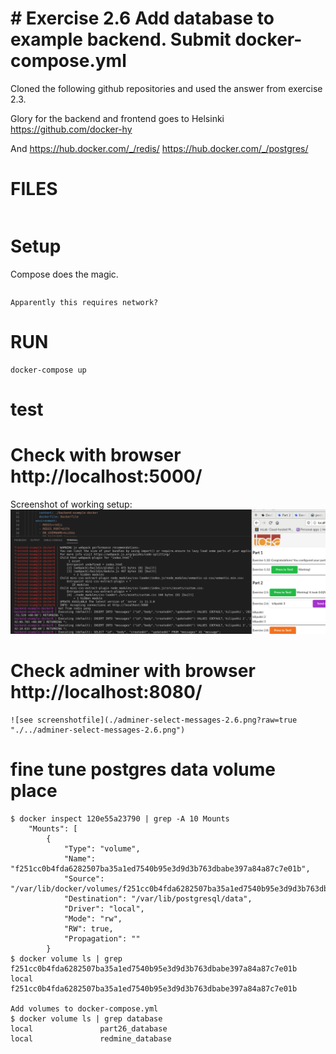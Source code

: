# # Exercise 2.6 Add database to example backend. Submit docker-compose.yml

Cloned the following github repositories and used the answer from exercise 2.3.

Glory for the backend and frontend goes to Helsinki https://github.com/docker-hy

And https://hub.docker.com/_/redis/
https://hub.docker.com/_/postgres/



# FILES

```code
```

# Setup
Compose does the magic.
```code
```
    Apparently this requires network?    
    
# RUN
```code
docker-compose up
```

# test

# Check with browser http://localhost:5000/

Screenshot of working setup:
![see screenshotfile](./db-2.6.png?raw=true "./db-2.6.png")

# Check adminer with browser http://localhost:8080/
    ![see screenshotfile](./adminer-select-messages-2.6.png?raw=true "./../adminer-select-messages-2.6.png")


# fine tune postgres data volume place
    $ docker inspect 120e55a23790 | grep -A 10 Mounts
        "Mounts": [
            {
                "Type": "volume",
                "Name": "f251cc0b4fda6282507ba35a1ed7540b95e3d9d3b763dbabe397a84a87c7e01b",
                "Source": "/var/lib/docker/volumes/f251cc0b4fda6282507ba35a1ed7540b95e3d9d3b763dbabe397a84a87c7e01b/_data",
                "Destination": "/var/lib/postgresql/data",
                "Driver": "local",
                "Mode": "rw",
                "RW": true,
                "Propagation": ""
            }
    $ docker volume ls | grep f251cc0b4fda6282507ba35a1ed7540b95e3d9d3b763dbabe397a84a87c7e01b
    local               f251cc0b4fda6282507ba35a1ed7540b95e3d9d3b763dbabe397a84a87c7e01b

    Add volumes to docker-compose.yml
    $ docker volume ls | grep database
    local               part26_database
    local               redmine_database

            